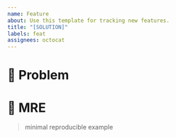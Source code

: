 ```yaml
---
name: Feature
about: Use this template for tracking new features.
title: "[SOLUTION]"
labels: feat
assignees: octocat
---
```


# 🚨 Problem

# 🔬 MRE 
> minimal reproducible example
